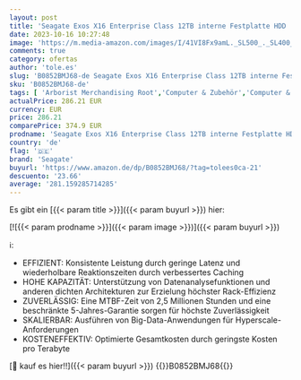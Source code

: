 ```yaml
---
layout: post
title: 'Seagate Exos X16 Enterprise Class 12TB interne Festplatte HDD  3.5 Zoll  Modellnr.: ST12000NM001G'
date: 2023-10-16 10:27:48
image: 'https://m.media-amazon.com/images/I/41VI8Fx9amL._SL500_._SL400_.jpg'
comments: true
category: ofertas
author: 'tole.es'
slug: 'B0852BMJ68-de Seagate Exos X16 Enterprise Class 12TB interne Festplatte...'
sku: 'B0852BMJ68-de'
tags: [ 'Arborist Merchandising Root','Computer & Zubehör','Computer & Zubehör: Produkte mit Umwelt-Label','Datenspeicher','Interne Festplatten','Interner Speicher','Self Service','Special Features Stores','a4cbee59-f823-40fe-831a-7de64f655f6f_0','a4cbee59-f823-40fe-831a-7de64f655f6f_1301','seagate','🇩🇪', ]
actualPrice: 286.21 EUR
currency: EUR
price: 286.21
comparePrice: 374.9 EUR
prodname: 'Seagate Exos X16 Enterprise Class 12TB interne Festplatte HDD  3.5 Zoll  Modellnr.: ST12000NM001G'
country: 'de'
flag: '🇩🇪'
brand: 'Seagate'
buyurl: 'https://www.amazon.de/dp/B0852BMJ68/?tag=tolees0ca-21'
descuento: '23.66'
average: '281.159285714285'
---
```


Es gibt ein [{{< param title >}}]({{< param buyurl >}}) hier:

[![{{< param prodname >}}]({{< param image >}})]({{< param buyurl >}})

ℹ️:

- EFFIZIENT: Konsistente Leistung durch geringe Latenz und wiederholbare Reaktionszeiten durch verbessertes Caching
- HOHE KAPAZITÄT: Unterstützung von Datenanalysefunktionen und anderen dichten Architekturen zur Erzielung höchster Rack-Effizienz
- ZUVERLÄSSIG: Eine MTBF-Zeit von 2,5 Millionen Stunden und eine beschränkte 5-Jahres-Garantie sorgen für höchste Zuverlässigkeit
- SKALIERBAR: Ausführen von Big-Data-Anwendungen für Hyperscale-Anforderungen
- KOSTENEFFEKTIV: Optimierte Gesamtkosten durch geringste Kosten pro Terabyte

[🛒 kauf es hier!!]({{< param buyurl >}})
{{<world>}}B0852BMJ68{{</world>}}
